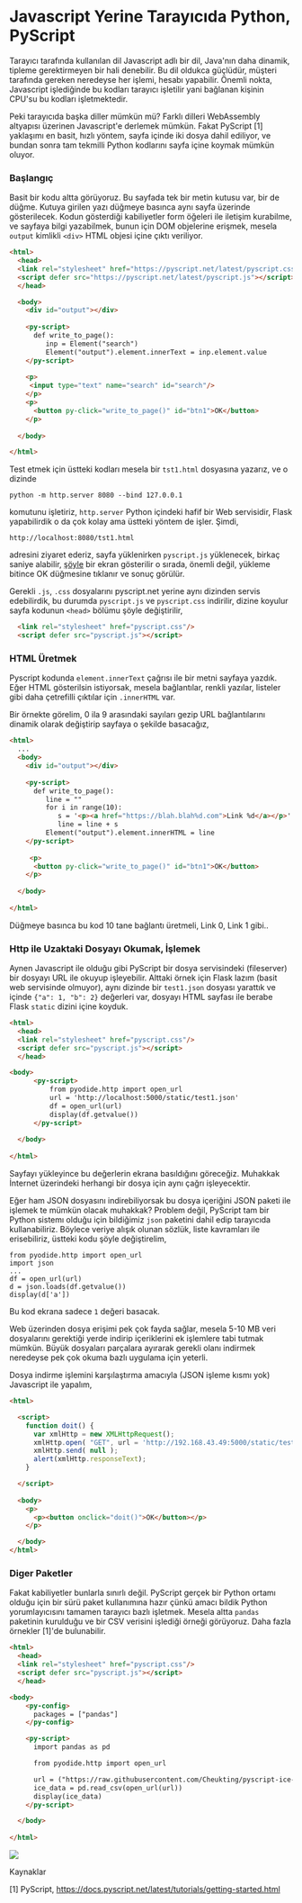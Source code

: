 # Javascript Yerine Tarayıcıda Python, PyScript

Tarayıcı tarafında kullanılan dil Javascript adlı bir dil, Java'nın
daha dinamik, tipleme gerektirmeyen bir hali denebilir. Bu dil oldukca
güçlüdür, müşteri tarafında gereken neredeyse her işlemi, hesabı
yapabilir. Önemli nokta, Javascript işlediğinde bu kodları tarayıcı
işletilir yani bağlanan kişinin CPU'su bu kodları işletmektedir.

Peki tarayıcıda başka diller mümkün mü? Farklı dilleri WebAssembly
altyapısı üzerinen Javascript'e derlemek mümkün. Fakat PyScript [1]
yaklaşımı en basit, hızlı yöntem, sayfa içinde iki dosya dahil
ediliyor, ve bundan sonra tam tekmilli Python kodlarını sayfa içine
koymak mümkün oluyor.

### Başlangıç

Basit bir kodu altta görüyoruz. Bu sayfada tek bir metin kutusu var,
bir de düğme. Kutuya girilen yazı düğmeye basınca aynı sayfa üzerinde
gösterilecek. Kodun gösterdiği kabiliyetler form öğeleri ile iletişim
kurabilme, ve sayfaya bilgi yazabilmek, bunun için DOM objelerine
erişmek, mesela `output` kimlikli `<div>` HTML objesi içine çıktı
veriliyor.

```html
<html>
  <head>
  <link rel="stylesheet" href="https://pyscript.net/latest/pyscript.css"/>
  <script defer src="https://pyscript.net/latest/pyscript.js"></script>
  </head>

  <body>
    <div id="output"></div>
    
    <py-script>
      def write_to_page():
         inp = Element("search")
         Element("output").element.innerText = inp.element.value
    </py-script>
    
    <p>
     <input type="text" name="search" id="search"/>
    </p>
    <p>
      <button py-click="write_to_page()" id="btn1">OK</button>
    </p>
    
  </body>

</html>
```

Test etmek için üstteki kodları mesela bir `tst1.html` dosyasına yazarız,
ve o dizinde 

```
python -m http.server 8080 --bind 127.0.0.1
```

komutunu işletiriz, `http.server` Python içindeki hafif bir Web
servisidir, Flask yapabilirdik o da çok kolay ama üstteki yöntem de
işler. Şimdi,

```
http://localhost:8080/tst1.html
```

adresini ziyaret ederiz, sayfa yüklenirken `pyscript.js` yüklenecek,
birkaç saniye alabilir, [şöyle](pyscript_01.jpg) bir ekran gösterilir
o sırada, önemli değil, yükleme bitince OK düğmesine tıklanır ve sonuç
görülür.

Gerekli `.js`, `.css` dosyalarını pyscript.net yerine aynı dizinden
servis edebilirdik, bu durumda `pyscript.js` ve `pyscript.css`
indirilir, dizine koyulur sayfa kodunun `<head>` bölümu şöyle
değiştirilir,

```html
  <link rel="stylesheet" href="pyscript.css"/>
  <script defer src="pyscript.js"></script>
```

### HTML Üretmek

Pyscript kodunda `element.innerText` çağrısı ile bir metni sayfaya yazdık.
Eğer HTML gösterilsin istiyorsak, mesela bağlantılar, renkli yazılar, listeler
gibi daha çetrefilli çıktılar için `.innerHTML` var.

Bir örnekte görelim, 0 ila 9 arasındaki sayıları gezip URL bağlantılarını
dinamik olarak değiştirip sayfaya o şekilde basacağız,

```html
<html>
  ...
  <body>
    <div id="output"></div>
    
    <py-script>
      def write_to_page():
         line = ""
         for i in range(10):
            s = '<p><a href="https://blah.blah%d.com">Link %d</a></p>' % (i,i)
            line = line + s
         Element("output").element.innerHTML = line
    </py-script>
    
     <p>
      <button py-click="write_to_page()" id="btn1">OK</button>
    </p>
    
  </body>
  
</html>
```

Düğmeye basınca bu kod 10 tane bağlantı üretmeli, Link 0, Link 1 gibi..

### Http ile Uzaktaki Dosyayı Okumak, İşlemek

Aynen Javascript ile olduğu gibi PyScript bir dosya servisindeki
(fileserver) bir dosyayı URL ile okuyup işleyebilir. Alttaki örnek
için Flask lazım (basit web servisinde olmuyor), aynı dizinde bir
`test1.json` dosyası yarattık ve içinde `{"a": 1, "b": 2}` değerleri
var, dosyayı HTML sayfası ile berabe Flask `static` dizini içine
koyduk.

```html
<html>
  <head>
  <link rel="stylesheet" href="pyscript.css"/>
  <script defer src="pyscript.js"></script>
  </head>

<body>    
      <py-script>
          from pyodide.http import open_url
          url = 'http://localhost:5000/static/test1.json'
          df = open_url(url)
          display(df.getvalue())
      </py-script>
    
  </body>
  
</html>
```

Sayfayı yükleyince bu değerlerin ekrana basıldığını göreceğiz. Muhakkak
İnternet üzerindeki herhangi bir dosya için aynı çağrı işleyecektir.

Eğer ham JSON dosyasını indirebiliyorsak bu dosya içeriğini JSON
paketi ile işlemek te mümkün olacak muhakkak? Problem değil, PyScript
tam bir Python sistemı olduğu için bildiğimiz `json` paketini dahil
edip tarayıcıda kullanabiliriz.  Böylece veriye alışık olunan sözlük,
liste kavramları ile erisebiliriz, üstteki kodu şöyle değiştirelim,

```
from pyodide.http import open_url
import json
...
df = open_url(url)
d = json.loads(df.getvalue())
display(d['a'])
```

Bu kod ekrana sadece `1` değeri basacak.

Web üzerinden dosya erişimi pek çok fayda sağlar, mesela 5-10 MB veri
dosyalarını gerektiği yerde indirip içeriklerini ek işlemlere tabi
tutmak mümkün. Büyük dosyaları parçalara ayırarak gerekli olanı
indirmek neredeyse pek çok okuma bazlı uygulama için yeterli.

Dosya indirme işlemini karşılaştırma amacıyla (JSON işleme kısmı yok)
Javascript ile yapalım,

```html
<html>

  <script>
    function doit() {
      var xmlHttp = new XMLHttpRequest();
      xmlHttp.open( "GET", url = 'http://192.168.43.49:5000/static/test1.json', false ); 
      xmlHttp.send( null );
      alert(xmlHttp.responseText);
    }

  </script>
  
  <body>
    <p>
      <p><button onclick="doit()">OK</button></p>
    </p>

  </body>
</html>
```

### Diger Paketler

Fakat kabiliyetler bunlarla sınırlı değil. PyScript gerçek bir Python
ortamı olduğu için bir sürü paket kullanımına hazır çünkü amacı bildik
Python yorumlayıcısını tamamen tarayıcı bazlı işletmek. Mesela altta
`pandas` paketinin kurulduğu ve bir CSV verisini işlediği örneği
görüyoruz. Daha fazla örnekler [1]'de bulunabilir.

```html
<html>
  <head>
  <link rel="stylesheet" href="pyscript.css"/>
  <script defer src="pyscript.js"></script>
  </head>

<body>    
    <py-config>
      packages = ["pandas"]
    </py-config>

    <py-script>
      import pandas as pd

      from pyodide.http import open_url

      url = ("https://raw.githubusercontent.com/Cheukting/pyscript-ice-cream/main/bj-products.csv")
      ice_data = pd.read_csv(open_url(url))
      display(ice_data)
    </py-script>

  </body>
  
</html>
```

![](pyscript_02.jpg)

Kaynaklar

[1] PyScript, https://docs.pyscript.net/latest/tutorials/getting-started.html

